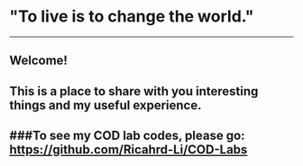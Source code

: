 # "To live is to change the world."
---
## Welcome!
## This is a place to share with you interesting things and my useful experience.

###To see my COD lab codes, please go: <https://github.com/Ricahrd-Li/COD-Labs>
---
